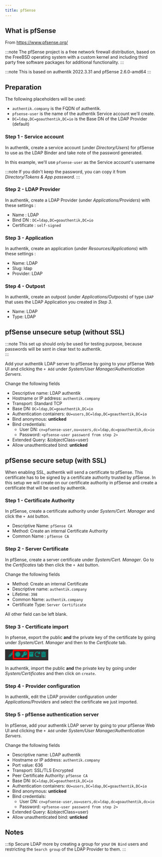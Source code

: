 ```yaml
---
title: pfSense
---
```


## What is pfSense

From https://www.pfsense.org/

:::note
The pfSense project is a free network firewall distribution, based on the FreeBSD operating system with a custom kernel and including third party free software packages for additional functionality.
:::

:::note
This is based on authentik 2022.3.31 and pfSense 2.6.0-amd64
:::

## Preparation

The following placeholders will be used:

- `authentik.company` is the FQDN of authentik.
- `pfsense-user` is the name of the authentik Service account we'll create.
- `DC=ldap,DC=goauthentik,DC=io` is the Base DN of the LDAP Provider (default)


### Step 1 - Service account

In authentik, create a service account (under _Directory/Users_) for pfSense to use as the LDAP Binder and take note of the password generated.

In this example, we'll use `pfsense-user` as the Service account's username

:::note
If you didn't keep the password, you can copy it from _Directory/Tokens & App password_.
:::


### Step 2 - LDAP Provider

In authentik, create a LDAP Provider (under _Applications/Providers_) with these settings :
- Name : LDAP
- Bind DN : `DC=ldap,DC=goauthentik,DC=io`
- Certificate : `self-signed`

### Step 3 - Application

In authentik, create an application (under _Resources/Applications_) with these settings :

- Name: LDAP
- Slug: ldap
- Provider: LDAP

### Step 4 - Outpost

In authentik, create an outpost (under _Applications/Outposts_) of type `LDAP` that uses the LDAP Application you created in _Step 3_.

- Name: LDAP
- Type: LDAP

## pfSense unsecure setup (without SSL)

:::note
This set up should only be used for testing purpose, because passwords will be sent in clear text to authentik.  
:::

Add your authentik LDAP server to pfSense by going to your pfSense Web UI and clicking the `+ Add` under _System/User Manager/Authentication Servers_.

Change the following fields

- Descriptive name: LDAP authentik
- Hostname or IP address: `authentik.company`
- Transport: Standard TCP
- Base DN: `DC=ldap,DC=goauthentik,DC=io`
- Authentication containers: `OU=users,DC=ldap,DC=goauthentik,DC=io`
- Bind anonymous: **unticked**
- Bind credentials:
  - User DN: `cn=pfsense-user,ou=users,dc=ldap,dc=goauthentik,dc=io`
  - Password: `<pfsense-user password from step 2>`
- Extended Query: &(objectClass=user)
- Allow unauthenticated bind: **unticked**



## pfSense secure setup (with SSL)

When enabling SSL, authentik will send a certificate to pfSense. This certificate has to be signed by a certificate authority trusted by pfSense. In this setup we will create on our certificate authority in pfSense and create a certificate that will be used by authentik.

### Step 1 - Certificate Authority

In pfSense, create a certificate authority under _System/Cert. Manager_ and click the `+ Add` button.

- Descriptive Name: `pfSense CA`
- Method: Create an internal Certificate Authority
- Common Name : `pfSense CA`

### Step 2 - Server Certificate

In pfSense, create a server certificate under _System/Cert. Manager_. Go to the _Certificates_ tab then click the `+ Add` button.

Change the following fields

- Method: Create an internal Certificate
- Descriptive name: `authentik.company`
- Lifetime: `398`
- Common Name: `authentik.company`
- Certificate Type: `Server Certificate`

All other field can be left blank.

### Step 3 - Certificate import

In pfsense, export the public **and** the private key of the certificate by going under _System/Cert. Manager_ and then to the _Certificate_ tab.

![](./pfsense-certificate-export.png)

In authentik, import the public **and** the private key by going under _System/Certificates_ and then click on `create`.

### Step 4 - Provider configuration

In authentik, edit the LDAP provider configuration under _Applications/Providers_ and select the certificate we just imported.

### Step 5 - pfSense authentication server

In pfSense, add your authentik LDAP server by going to your pfSense Web UI and clicking the `+ Add` under _System/User Manager/Authentication Servers_.

Change the following fields

- Descriptive name: LDAP authentik
- Hostname or IP address: `authentik.company`
- Port value: 636
- Transport: SSL/TLS Encrypted
- Peer Certificate Authority: `pfSense CA`
- Base DN: `DC=ldap,DC=goauthentik,DC=io`
- Authentication containers: `OU=users,DC=ldap,DC=goauthentik,DC=io`
- Bind anonymous: **unticked**
- Bind credentials:
  - User DN: `cn=pfsense-user,ou=users,dc=ldap,dc=goauthentik,dc=io`
  - Password: `<pfsense-user password from step 2>`
- Extended Query: &(objectClass=user)
- Allow unauthenticated bind: **unticked**

## Notes

:::tip
Secure LDAP more by creating a group for your `DN Bind` users and restricting the `Search group` of the LDAP Provider to them.
:::